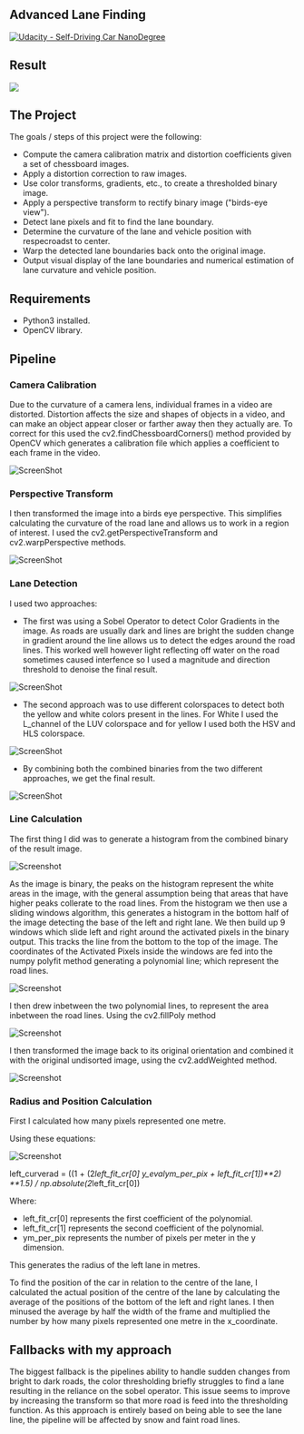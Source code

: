 ## Advanced Lane Finding
[![Udacity - Self-Driving Car NanoDegree](https://s3.amazonaws.com/udacity-sdc/github/shield-carnd.svg)](http://www.udacity.com/drive)

Result
---

![](https://media.giphy.com/media/2WGS9JBb3N13ylK6IN/giphy.gif)

The Project
---

The goals / steps of this project were the following:

* Compute the camera calibration matrix and distortion coefficients given a set of chessboard images.
* Apply a distortion correction to raw images.
* Use color transforms, gradients, etc., to create a thresholded binary image.
* Apply a perspective transform to rectify binary image ("birds-eye view").
* Detect lane pixels and fit to find the lane boundary.
* Determine the curvature of the lane and vehicle position with respecroadst to center.
* Warp the detected lane boundaries back onto the original image.
* Output visual display of the lane boundaries and numerical estimation of lane curvature and vehicle position.

Requirements
---

* Python3 installed.
* OpenCV library.

Pipeline
---
### Camera Calibration
Due to the curvature of a camera lens, individual frames in a video are distorted. Distortion affects the size and shapes of objects in a video, and can make an object appear closer or farther away then they actually are. To correct for this  used the cv2.findChessboardCorners() method provided by OpenCV which generates a calibration file which applies a coefficient to each frame in the video.

![ScreenShot](camera_cal/result.png)

### Perspective Transform

I then transformed the image into a birds eye perspective. This simplifies calculating the curvature of the road lane and allows us to work in a region of interest. I used the cv2.getPerspectiveTransform and cv2.warpPerspective methods.

![ScreenShot](camera_cal/result2.png)

### Lane Detection

I used two approaches:
* The first was using a Sobel Operator to detect Color Gradients in the image. As roads are usually dark and lines are bright the sudden change in gradient around the line allows us to detect the edges around the road lines. This worked well however light reflecting off water on the road sometimes caused interfence so I used a magnitude and direction threshold to denoise the final result.

![ScreenShot](camera_cal/result3.png)

* The second approach was to use different colorspaces to detect both the yellow and white colors present in the lines. For White I used the L_channel of the LUV colorspace and for yellow I used both the HSV and HLS colorspace.

![ScreenShot](camera_cal/result4.png)

* By combining both the combined binaries from the two different approaches, we get the final result.

![ScreenShot](camera_cal/result6.png)

### Line Calculation

The first thing I did was to generate a histogram from the combined binary of the result image.

![Screenshot](camera_cal/result7.png)

As the image is binary, the peaks on the histogram represent the white areas in the image, with the general assumption being that areas that have higher peaks collerate to the road lines. From the histogram we then use a sliding windows algorithm, this generates a histogram in the bottom half of the image detecting the base of the left and right lane. We then build up 9 windows which slide left and right around the activated pixels in the binary output. This tracks the line from the bottom to the top of the image. The coordinates of the Activated Pixels inside the windows are fed into the numpy polyfit method generating a polynomial line; which represent the road lines.

![Screenshot](camera_cal/result8.JPG)

I then drew inbetween the two polynomial lines, to represent the area inbetween the road lines. Using the cv2.fillPoly method

![Screenshot](camera_cal/result9.JPG)

I then transformed the image back to its original orientation and combined it with the original undisorted image, using the cv2.addWeighted method.

![Screenshot](camera_cal/result10.JPG)

### Radius and Position Calculation

First I calculated how many pixels represented one metre.

Using these equations:

![Screenshot](camera_cal/result11.JPG)

left_curverad = ((1 + (2*left_fit_cr[0] *y_eval*ym_per_pix + left_fit_cr[1])**2) **1.5) / np.absolute(2*left_fit_cr[0])

Where:
* left_fit_cr[0] represents the first coefficient of the polynomial.
* left_fit_cr[1] represents the second coefficient of the polynomial.
* ym_per_pix represents the number of pixels per meter in the y dimension.

This generates the radius of the left lane in metres.

To find the position of the car in relation to the centre of the lane, I calculated the actual position of the centre of the lane by calculating the average of the positions of the bottom of the left and right lanes. I then minused the average by half the width of the frame and multiplied the number by how many pixels represented one metre in the x_coordinate.

Fallbacks with my approach
---

The biggest fallback is the pipelines ability to handle sudden changes from bright to dark roads, the color thresholding briefly struggles to find a lane resulting in the reliance on the sobel operator. This issue seems to improve by increasing the transform so that more road is feed into the thresholding function.
As this approach is entirely based on being able to see the lane line, the pipeline will be affected by snow and faint road lines.
